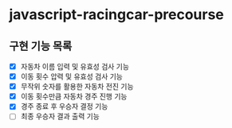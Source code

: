 # javascript-racingcar-precourse

## 구현 기능 목록

- [x] 자동차 이름 입력 및 유효성 검사 기능
- [x] 이동 횟수 압력 및 유효성 검사 기능
- [x] 무작위 숫자를 활용한 자동차 전진 기능
- [x] 이동 횟수만큼 자동차 경주 진행 기능
- [x] 경주 종료 후 우승자 결정 기능
- [ ] 최종 우승자 결과 출력 기능
